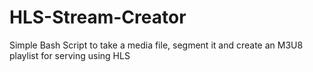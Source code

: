 HLS-Stream-Creator
==================

Simple Bash Script to take a media file, segment it and create an M3U8 playlist for serving using HLS
